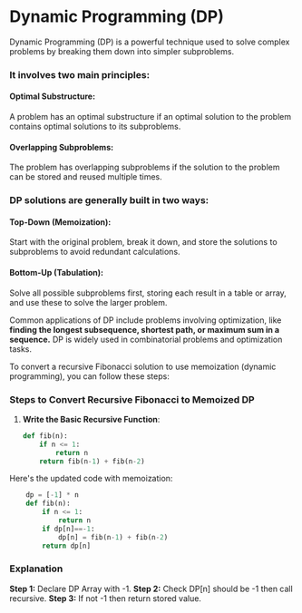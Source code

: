 # Dynamic Programming (DP)

Dynamic Programming (DP) is a powerful technique used to solve complex problems by breaking them down into simpler subproblems. 

### It involves two main principles:

#### Optimal Substructure: 
A problem has an optimal substructure if an optimal solution to the problem contains optimal solutions to its subproblems.

#### Overlapping Subproblems: 
The problem has overlapping subproblems if the solution to the problem can be stored and reused multiple times.

### DP solutions are generally built in two ways:

#### Top-Down (Memoization): 
Start with the original problem, break it down, and store the solutions to subproblems to avoid redundant calculations.

#### Bottom-Up (Tabulation): 
Solve all possible subproblems first, storing each result in a table or array, and use these to solve the larger problem.

Common applications of DP include problems involving optimization, like **finding the longest subsequence, shortest path, or maximum sum in a sequence.** DP is widely used in combinatorial problems and optimization tasks.

To convert a recursive Fibonacci solution to use memoization (dynamic programming), you can follow these steps:

### Steps to Convert Recursive Fibonacci to Memoized DP

1. **Write the Basic Recursive Function**:
   ```py
   def fib(n):
       if n <= 1:
           return n
       return fib(n-1) + fib(n-2)
   ```

Here's the updated code with memoization:

```py
    dp = [-1] * n
    def fib(n):
        if n <= 1:
            return n
        if dp[n]==-1:
            dp[n] = fib(n-1) + fib(n-2)
        return dp[n]
```

### Explanation
**Step 1:** Declare DP Array with -1.
**Step 2:** Check DP[n] should be -1 then call recursive.
**Step 3:** If not -1 then return stored value.

